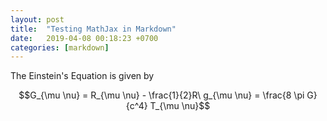 ```yaml
---
layout: post
title:  "Testing MathJax in Markdown"
date:   2019-04-08 00:18:23 +0700
categories: [markdown]
---
```


The Einstein's Equation is given by

$$G_{\mu \nu} = R_{\mu \nu} - \frac{1}{2}R\ g_{\mu \nu} =  \frac{8 \pi G}{c^4} T_{\mu \nu}$$

